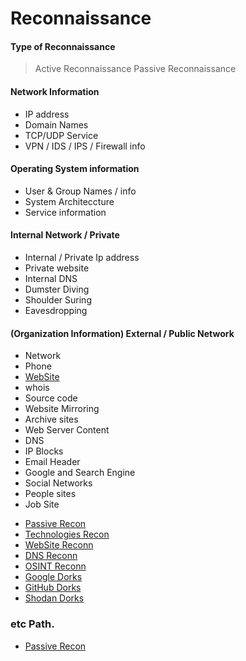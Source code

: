 # Reconnaissance

#### Type of Reconnaissance
 > Active Reconnaissance
 > Passive Reconnaissance

#### Network Information
  - IP address
  - Domain Names
  - TCP/UDP Service
  - VPN / IDS / IPS / Firewall info

#### Operating System information
  - User & Group Names / info
  - System Architeccture
  - Service information

#### Internal Network / Private
 - Internal / Private Ip address
 - Private website
 - Internal DNS
 - Dumster Diving
 - Shoulder Suring
 - Eavesdropping

#### (Organization Information) External / Public Network
 - Network
 - Phone
 - <a href="https://github.com/hackone103/WEB-APPLICATION-TESTING/blob/main/main/Recon/main/reconn-by-Websites.md">WebSite</a>
 - whois
 - Source code
 - Website Mirroring
 - Archive sites
 - Web Server Content
 - DNS
 - IP Blocks
 - Email Header
 - Google and Search Engine
 - Social Networks
 - People sites
 - Job Site


* <a href="https://github.com/hackone103/WEB-APPLICATION-TESTING/blob/main/main/Recon/main/OnlineReconn.md">Passive Recon</a>
* <a href="https://github.com/hackone103/WEB-APPLICATION-TESTING/blob/main/main/Recon/main/Technologies.md">Technologies Recon</a>
* <a href="https://github.com/hackone103/WEB-APPLICATION-TESTING/blob/main/main/Recon/main/reconn-by-Websites.md">WebSite Reconn</a>
* <a href="https://github.com/hackone103/WEB-APPLICATION-TESTING/blob/main/main/Recon/main/DNS-Recon.md">DNS Reconn</a>
* <a href="https://github.com/hackone103/WEB-APPLICATION-TESTING/blob/main/main/Recon/main/OSINT.md">OSINT Reconn</a>
* <a href="https://github.com/hackone103/WEB-APPLICATION-TESTING/blob/main/main/Recon/main/GoogleDorks.md">Google Dorks</a>
* <a href="https://github.com/hackone103/WEB-APPLICATION-TESTING/blob/main/main/Recon/main/GitHub-Dorks.md">GitHub Dorks</a>
* <a href="https://github.com/hackone103/WEB-APPLICATION-TESTING/blob/main/main/Recon/main/Shodon.md">Shodan Dorks</a>

### etc Path.
* <a href="https://github.com/hackone103/WEB-APPLICATION-TESTING/blob/main/main/Recon/main/etc/sa7ar19.md">Passive Recon</a>









